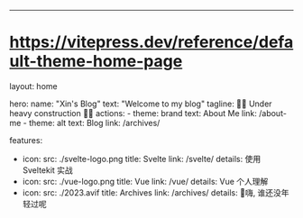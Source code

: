 ---
# https://vitepress.dev/reference/default-theme-home-page
layout: home

hero:
  name: "Xin's Blog"
  text: "Welcome to my blog"
  tagline: 🚧🚧 Under heavy construction 🚧🚧
  actions:
    - theme: brand
      text: About Me
      link: /about-me
    - theme: alt
      text: Blog
      link: /archives/

features:
  - icon: 
      src: ./svelte-logo.png
    title: Svelte
    link: /svelte/
    details: 使用 Sveltekit 实战
  - icon: 
      src: ./vue-logo.png
    title: Vue 
    link: /vue/
    details: Vue 个人理解
  - icon: 
      src: ./2023.avif
    title: Archives
    link: /archives/
    details: 🚀嗨, 谁还没年轻过呢
